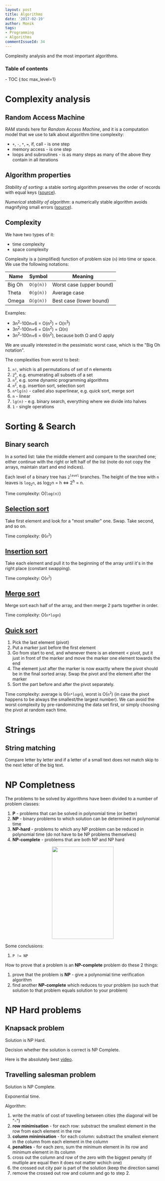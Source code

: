 ```yaml
---
layout: post
title: Algorithms
date: '2017-02-19'
author: Monik
tags:
- Programming
- Algorithms
commentIssueId: 34
---
```

<div class="bg-info panel-body" markdown="1">
Complexity analysis and the most important algorithms.
</div>

<h3>Table of contents</h3>
- TOC
{:toc max_level=1}

# Complexity analysis

## Random Access Machine

RAM stands here for _Random Access Machine_, and it is a computation model that we use to talk about algorithm time complexity:

- `+`, `-`, `*`, `=`, if, call - is one step
- memory access - is one step
- loops and subroutines - is as many steps as many of the above they contain in all iterations

## Algorithm properties

_Stability of sorting_: a stable sorting algorithm preserves the order of records with equal keys ([source](https://en.wikipedia.org/wiki/Stable_algorithm)).

_Numerical stability of algorithm_: a numerically stable algorithm avoids magnifying small errors ([source](https://en.wikipedia.org/wiki/Stable_algorithm)).

## Complexity

We have two types of it:
- time complexity
- space complexity

Complexity is a (simplified) function of problem size (`n`) into time or space. We use the following notations:

| Name   | Symbol    | Meaning                              |
|--------|-----------|--------------------------------------|
| Big Oh | `O(g(n))` | Worst case (upper bound)             |
| Theta  | `Θ(g(n))` | Average case                         |
| Omega  | `Ω(g(n))` | Best case (lower bound)              |

Examples:

- 3n<sup>2</sup>-100n+6 = O(n<sup>2</sup>) = O(n<sup>3</sup>)
- 3n<sup>2</sup>-100n+6 = Ω(n<sup>2</sup>) = Ω(n)
- 3n<sup>2</sup>-100n+6 = Θ(n<sup>2</sup>), because both Ω and O apply

We are usually interested in the pessimistic worst case, which is the "Big Oh notation".

The complexities from worst to best:

1. `n!`, which is all permutations of set of n elements
1. `2`<sup>`n`</sup>, e.g. enumerating all subsets of a set
1. `n`<sup>`3`</sup>, e.g. some dynamic programming algorithms
1. `n`<sup>`2`</sup>, e.g. insertion sort, selection sort
1. `n*lg(n)` - called also superlinear, e.g. quick sort, merge sort
1. `n` - linear
1. `lg(n)` - e.g. binary search, everything where we divide into halves
1. `1` - single operations

# Sorting & Search

## Binary search

In a sorted list: take the middle element and compare to the searched one; either continue with the right or left half of the list (note do not copy the arrays, maintain start and end indices).

Each level of a binary tree has `2`<sup>`level`</sup> branches. The height of the tree with `n` leaves is `log`<sub>`2`</sub>`n`, as log<sub>2</sub>n = h <=> 2<sup>h</sup> = n.

Time complexity: O(`log(n)`)

## [Selection sort](https://en.wikipedia.org/wiki/Selection_sort)

Take first element and look for a "most smaller" one. Swap. Take second, and so on.

Time complexity: Θ(`n`<sup>`2`</sup>)

## [Insertion sort](https://en.wikipedia.org/wiki/Insertion_sort)

Take each element and pull it to the beginning of the array until it's in the right place (constant swapping).

Time complexity: O(`n`<sup>`2`</sup>)

## [Merge sort](https://en.wikipedia.org/wiki/Merge_sort)

Merge sort each half of the array, and then merge 2 parts together in order.

Time complexity: O(`n*logn`)

## [Quick sort](https://www.youtube.com/watch?v=aQiWF4E8flQ)

1. Pick the last element (pivot)
2. Put a marker just before the first element
3. Go from start to end, and whenever there is an element < pivot, put it just in front of the marker and move the marker one element towards the end
4. The element just after the marker is now exactly where the pivot should be in the final sorted array. Swap the pivot and the element after the marker
5. Sort the part before and after the pivot separately.

Time complexity: average is Θ(`n*logn`), worst is O(`n`<sup>`2`</sup>) (in case the pivot happens to be always the smallest/the largest number). We can avoid the worst complexity by pre-randominzing the data set first, or simply choosing the pivot at random each time.

# Strings

## String matching

Compare letter by letter and if a letter of a small text does not match skip to the next letter of the big text.

# NP Completness

The problems to be solved by algorithms have been divided to a number of problem classes:

1. **P** - problems that can be solved in polynomial time (or better)
1. **NP** - binary problems to which solution can be determined in polynomial time
1. **NP-hard** - problems to which any NP problem can be reduced in polynomial time (do not have to be NP problems themselves)
1. **NP-complete** - problems that are both NP and NP hard

<img src="https://i.stack.imgur.com/CFDuq.png" height="300" width="200" style=" margin-left:auto;margin-right:auto;display:block;"/>

Some conclusions:

1. `P != NP`

How to prove that a problem is an **NP-complete** problem do these 2 things:

1. prove that the problem is **NP** - give a polynomial time verification algorithm
2. find another **NP-complete** which reduces to your problem (so such that solution to that problem equals solution to your problem)

# NP Hard problems

## Knapsack problem

Solution is NP Hard.

Decision whether the solution is correct is NP Complete.

Here is the absolutely best [video](https://www.youtube.com/watch?v=EH6h7WA7sDw).

## Travelling salesman problem

Solution is NP Complete.

Exponential time.

Algorithm:

1. write the matrix of cost of travelling between cities (the diagonal will be "-")
1. **row minimisation** - for each row: substract the smallest element in the row from each element in the row
1. **column minimisation** - for each column: substract the smallest element in the column from each element in the column
1. **penalties** - for each zero, sum the minimum element in its row and minimum element in its column
1. cross out the column and row of the zero with the biggest penalty (if mutliple are equal then it does not matter wchich one)
1. the crossed out city pair is part of the solution (keep the direction same)
1. remove the crossed out row and column and go to step 2.
